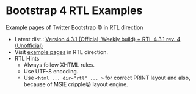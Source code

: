 # Bootstrap 4 RTL Examples
Example pages of Twitter Bootstrap &copy; in RTL direction
- Latest dist.: [Version 4.3.1 (Official, Weekly build) + RTL 4.3.1 rev. 4 (Unofficial)](https://perseusthegreat.github.io/bs4rtl-examples/archive/bootstrap-4.3.1-plus-rtl-rev.4-dist.zip)
- Visit [example pages](https://perseusthegreat.github.io/bs4rtl-examples/) in RTL direction.
- RTL Hints
  - Always follow XHTML rules.
  - Use UTF-8 encoding.
  - Use `<html ... dir="rtl" ... >` for correct PRINT layout and also, because of MSIE cripple😜 layout engine.
  